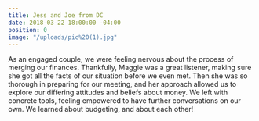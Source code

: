 ```yaml
---
title: Jess and Joe from DC
date: 2018-03-22 18:00:00 -04:00
position: 0
image: "/uploads/pic%20(1).jpg"
---
```


As an engaged couple, we were feeling nervous about the process of merging our finances. Thankfully, Maggie was a great listener, making sure she got all the facts of our situation before we even met. Then she was so thorough in preparing for our meeting, and her approach allowed us to explore our differing attitudes and beliefs about money. We left with concrete tools, feeling empowered to have further conversations on our own. We learned about budgeting, and about each other!